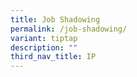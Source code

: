 ```yaml
---
title: Job Shadowing
permalink: /job-shadowing/
variant: tiptap
description: ""
third_nav_title: IP
---
```

